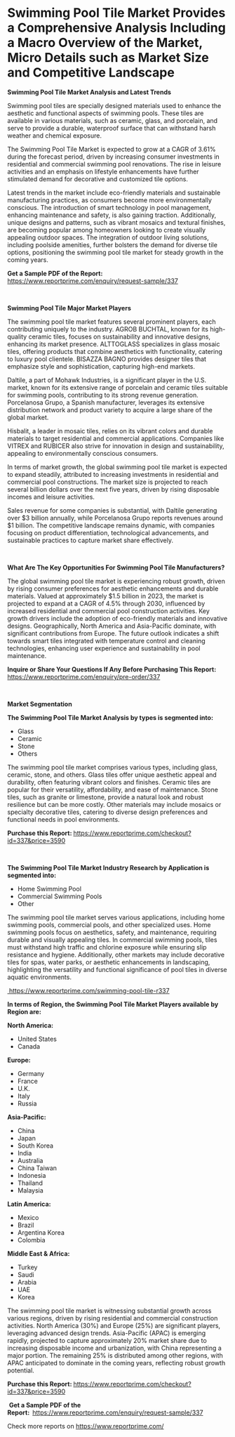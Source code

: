 <p><h1>Swimming Pool Tile Market Provides a Comprehensive Analysis Including a Macro Overview of the Market, Micro Details such as Market Size and Competitive Landscape</h1></p><p><strong>Swimming Pool Tile Market Analysis and Latest Trends</strong></p>
<p><p>Swimming pool tiles are specially designed materials used to enhance the aesthetic and functional aspects of swimming pools. These tiles are available in various materials, such as ceramic, glass, and porcelain, and serve to provide a durable, waterproof surface that can withstand harsh weather and chemical exposure. </p><p>The Swimming Pool Tile Market is expected to grow at a CAGR of 3.61% during the forecast period, driven by increasing consumer investments in residential and commercial swimming pool renovations. The rise in leisure activities and an emphasis on lifestyle enhancements have further stimulated demand for decorative and customized tile options. </p><p>Latest trends in the market include eco-friendly materials and sustainable manufacturing practices, as consumers become more environmentally conscious. The introduction of smart technology in pool management, enhancing maintenance and safety, is also gaining traction. Additionally, unique designs and patterns, such as vibrant mosaics and textural finishes, are becoming popular among homeowners looking to create visually appealing outdoor spaces. The integration of outdoor living solutions, including poolside amenities, further bolsters the demand for diverse tile options, positioning the swimming pool tile market for steady growth in the coming years.</p></p>
<p><strong>Get a Sample PDF of the Report:&nbsp;</strong> <a href="https://www.reportprime.com/enquiry/request-sample/337?utm_campaign=2719&utm_medium=2&utm_source=Github&utm_content=ia&utm_term=18032025&utm_id=swimming-pool-tile">https://www.reportprime.com/enquiry/request-sample/337</a></p>
<p>&nbsp;</p>
<p><strong>Swimming Pool Tile Major Market Players</strong></p>
<p><p>The swimming pool tile market features several prominent players, each contributing uniquely to the industry. AGROB BUCHTAL, known for its high-quality ceramic tiles, focuses on sustainability and innovative designs, enhancing its market presence. ALTTOGLASS specializes in glass mosaic tiles, offering products that combine aesthetics with functionality, catering to luxury pool clientele. BISAZZA BAGNO provides designer tiles that emphasize style and sophistication, capturing high-end markets.</p><p>Daltile, a part of Mohawk Industries, is a significant player in the U.S. market, known for its extensive range of porcelain and ceramic tiles suitable for swimming pools, contributing to its strong revenue generation. Porcelanosa Grupo, a Spanish manufacturer, leverages its extensive distribution network and product variety to acquire a large share of the global market. </p><p>Hisbalit, a leader in mosaic tiles, relies on its vibrant colors and durable materials to target residential and commercial applications. Companies like VITREX and RUBICER also strive for innovation in design and sustainability, appealing to environmentally conscious consumers. </p><p>In terms of market growth, the global swimming pool tile market is expected to expand steadily, attributed to increasing investments in residential and commercial pool constructions. The market size is projected to reach several billion dollars over the next five years, driven by rising disposable incomes and leisure activities.</p><p>Sales revenue for some companies is substantial, with Daltile generating over $3 billion annually, while Porcelanosa Grupo reports revenues around $1 billion. The competitive landscape remains dynamic, with companies focusing on product differentiation, technological advancements, and sustainable practices to capture market share effectively.</p></p>
<p>&nbsp;</p>
<p><strong>What Are The Key Opportunities For Swimming Pool Tile Manufacturers?</strong></p>
<p><p>The global swimming pool tile market is experiencing robust growth, driven by rising consumer preferences for aesthetic enhancements and durable materials. Valued at approximately $1.5 billion in 2023, the market is projected to expand at a CAGR of 4.5% through 2030, influenced by increased residential and commercial pool construction activities. Key growth drivers include the adoption of eco-friendly materials and innovative designs. Geographically, North America and Asia-Pacific dominate, with significant contributions from Europe. The future outlook indicates a shift towards smart tiles integrated with temperature control and cleaning technologies, enhancing user experience and sustainability in pool maintenance.</p></p>
<p><strong>Inquire or Share Your Questions If Any Before Purchasing This Report:</strong> <a href="https://www.reportprime.com/enquiry/pre-order/337?utm_campaign=2719&utm_medium=2&utm_source=Github&utm_content=ia&utm_term=18032025&utm_id=swimming-pool-tile">https://www.reportprime.com/enquiry/pre-order/337</a></p>
<p>&nbsp;</p>
<p><strong>Market Segmentation</strong></p>
<p><strong>The Swimming Pool Tile Market Analysis by types is segmented into:</strong></p>
<p><ul><li>Glass</li><li>Ceramic</li><li>Stone</li><li>Others</li></ul></p>
<p><p>The swimming pool tile market comprises various types, including glass, ceramic, stone, and others. Glass tiles offer unique aesthetic appeal and durability, often featuring vibrant colors and finishes. Ceramic tiles are popular for their versatility, affordability, and ease of maintenance. Stone tiles, such as granite or limestone, provide a natural look and robust resilience but can be more costly. Other materials may include mosaics or specialty decorative tiles, catering to diverse design preferences and functional needs in pool environments.</p></p>
<p><strong>Purchase this Report:&nbsp;</strong><a href="https://www.reportprime.com/checkout?id=337&price=3590&utm_campaign=2719&utm_medium=2&utm_source=Github&utm_content=ia&utm_term=18032025&utm_id=swimming-pool-tile">https://www.reportprime.com/checkout?id=337&price=3590</a></p>
<p>&nbsp;</p>
<p><strong>The Swimming Pool Tile Market Industry Research by Application is segmented into:</strong></p>
<p><ul><li>Home Swimming Pool</li><li>Commercial Swimming Pools</li><li>Other</li></ul></p>
<p><p>The swimming pool tile market serves various applications, including home swimming pools, commercial pools, and other specialized uses. Home swimming pools focus on aesthetics, safety, and maintenance, requiring durable and visually appealing tiles. In commercial swimming pools, tiles must withstand high traffic and chlorine exposure while ensuring slip resistance and hygiene. Additionally, other markets may include decorative tiles for spas, water parks, or aesthetic enhancements in landscaping, highlighting the versatility and functional significance of pool tiles in diverse aquatic environments.</p></p>
<p><a href="https://www.reportprime.com/swimming-pool-tile-r337?utm_campaign=2719&utm_medium=2&utm_source=Github&utm_content=ia&utm_term=18032025&utm_id=swimming-pool-tile">&nbsp;https://www.reportprime.com/swimming-pool-tile-r337</a></p>
<p><strong>In terms of Region, the Swimming Pool Tile Market Players available by Region are:</strong></p>
<p>
    <p> <strong> North America: </strong>
        <ul>
            <li>United States</li>
            <li>Canada</li>
        </ul>
        </p> 
    <p> <strong> Europe: </strong>
        <ul>
            <li>Germany</li>
            <li>France</li>
            <li>U.K.</li>
            <li>Italy</li>
            <li>Russia</li>
        </ul>
        </p> 
    <p> <strong> Asia-Pacific: </strong>
        <ul>
            <li>China</li>
            <li>Japan</li>
            <li>South Korea</li>
            <li>India</li>
            <li>Australia</li>
            <li>China Taiwan</li>
            <li>Indonesia</li>
            <li>Thailand</li>
            <li>Malaysia</li>
        </ul>
        </p> 
    <p> <strong> Latin America: </strong>
        <ul>
            <li>Mexico</li>
            <li>Brazil</li>
            <li>Argentina Korea</li>
            <li>Colombia</li>
        </ul>
        </p> 
    <p> <strong> Middle East & Africa: </strong>
        <ul>
            <li>Turkey</li>
            <li>Saudi</li>
            <li>Arabia</li>
            <li>UAE</li>
            <li>Korea</li>
        </ul>
    </p>
    </p>
<p><p>The swimming pool tile market is witnessing substantial growth across various regions, driven by rising residential and commercial construction activities. North America (30%) and Europe (25%) are significant players, leveraging advanced design trends. Asia-Pacific (APAC) is emerging rapidly, projected to capture approximately 20% market share due to increasing disposable income and urbanization, with China representing a major portion. The remaining 25% is distributed among other regions, with APAC anticipated to dominate in the coming years, reflecting robust growth potential.</p></p>
<p><strong>Purchase this Report: </strong><a href="https://www.reportprime.com/checkout?id=337&price=3590&utm_campaign=2719&utm_medium=2&utm_source=Github&utm_content=ia&utm_term=18032025&utm_id=swimming-pool-tile">https://www.reportprime.com/checkout?id=337&price=3590</a></p>
<p>&nbsp;<strong>Get a Sample PDF of the Report:&nbsp;&nbsp;</strong><a href="https://www.reportprime.com/enquiry/request-sample/337?utm_campaign=2719&utm_medium=2&utm_source=Github&utm_content=ia&utm_term=18032025&utm_id=swimming-pool-tile">https://www.reportprime.com/enquiry/request-sample/337</a></p>
<p><strong></strong></p>
<p>Check more reports on <a href="https://www.reportprime.com/?utm_campaign=2719&utm_medium=2&utm_source=Github&utm_content=ia&utm_term=18032025&utm_id=swimming-pool-tile">https://www.reportprime.com/</a></p>